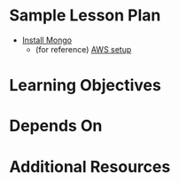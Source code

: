 # Sample Lesson Plan

- [Install Mongo](mongo_install.md)
  - (for reference) [AWS setup](python_to_aws_mongo_setup.md)

# Learning Objectives

# Depends On

# Additional Resources
